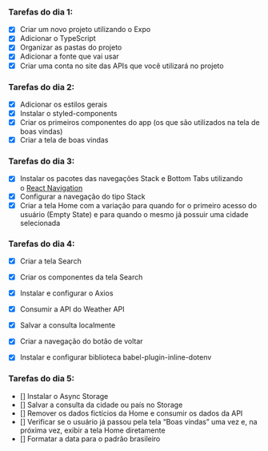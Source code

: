 ### Tarefas do dia 1:

- [x] Criar um novo projeto utilizando o Expo
- [x] Adicionar o TypeScript
- [x] Organizar as pastas do projeto
- [x] Adicionar a fonte que vai usar
- [x] Criar uma conta no site das APIs que você utilizará no projeto

### Tarefas do dia 2:

- [x] Adicionar os estilos gerais
- [x] Instalar o styled-components
- [x] Criar os primeiros componentes do app (os que são utilizados na tela de boas vindas)
- [x] Criar a tela de boas vindas

### Tarefas do dia 3:

- [x] Instalar os pacotes das navegações Stack e Bottom Tabs utilizando o [React Navigation](https://caelum57945.lt.acemlnb.com/Prod/link-tracker?redirectUrl=aHR0cHMlM0ElMkYlMkZyZWFjdG5hdmlnYXRpb24ub3JnJTJGJTNGdXRtX3NvdXJjZSUzREFjdGl2ZUNhbXBhaWduJTI2dXRtX21lZGl1bSUzRGVtYWlsJTI2dXRtX2NvbnRlbnQlM0QlMjUyMzdEYXlzT2ZDb2RlJTJCLSUyQlJlYWN0JTJCTmF0aXZlJTJCY29tJTJCRXhwbyUyQjMlMjUyRjclMjUzQSUyQkNyaWFuZG8lMkJhJTJCdGVsYSUyQkhvbWUlMkJlJTJCaW5zdGFsYW5kbyUyQmElMkJuYXZlZ2ElMjVDMyUyNUE3JTI1QzMlMjVBM28lMjZ1dG1fY2FtcGFpZ24lM0QlMjU1QkFsdXJhJTJCJTI1MjM3RGF5cyUyQk9mJTJCQ29kZSUyNTVEJTI1MjhQeXRob24lMkJQYW5kYXMlMkItJTJCMSUyNUMyJTI1QUElMkJFZCUyQiUyNTI5JTJCMyUyNTJGNw==&sig=3sXUH8VHaXjhj7SsJpCnPPSFGdzcEtPB8VgxqJtovzbr&iat=1676718264&a=%7C%7C476258007%7C%7C&account=caelum57945%2Eactivehosted%2Ecom&email=%2FugXgXT6KHXc97giiD38qKyPUFd7JHyq9acdSgULWaM%3D&s=87881b8555547f90596aff8c0ccca863&i=2346A14404A266A16488)
- [x] Configurar a navegação do tipo Stack
- [x] Criar a tela Home com a variação para quando for o primeiro acesso do usuário (Empty State) e para quando o mesmo já possuir uma cidade selecionada

### Tarefas do dia 4:

- [x] Criar a tela Search
- [x] Criar os componentes da tela Search
- [x] Instalar e configurar o Axios
- [x] Consumir a API do Weather API
- [x] Salvar a consulta localmente
- [x] Criar a navegação do botão de voltar
- [x] Instalar e configurar biblioteca babel-plugin-inline-dotenv


### Tarefas do dia 5:
- [] Instalar o Async Storage
- [] Salvar a consulta da cidade ou país no Storage
- [] Remover os dados fictícios da Home e consumir os dados da API
- [] Verificar se o usuário já passou pela tela “Boas vindas” uma vez e, na próxima vez, exibir a tela Home diretamente
- [] Formatar a data para o padrão brasileiro 
